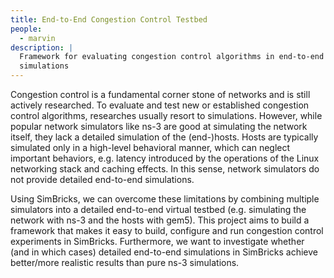 ```yaml
---
title: End-to-End Congestion Control Testbed
people:
  - marvin
description: |
  Framework for evaluating congestion control algorithms in end-to-end
  simulations
---
```


Congestion control is a fundamental corner stone of networks and is still
actively researched. To evaluate and test new or established congestion control
algorithms, researches usually resort to simulations. However, while popular
network simulators like ns-3 are good at simulating the network itself, they
lack a detailed simulation of the (end-)hosts. Hosts are typically simulated
only in a high-level behavioral manner, which can neglect important behaviors,
e.g. latency introduced by the operations of the Linux networking stack and
caching effects. In this sense, network simulators do not provide detailed
end-to-end simulations.

Using SimBricks, we can overcome these limitations by combining multiple
simulators into a detailed end-to-end virtual testbed (e.g. simulating the network
with ns-3 and the hosts with gem5). This project aims to build a framework that
makes it easy to build, configure and run congestion control experiments in
SimBricks. Furthermore, we want to investigate whether (and in which cases)
detailed end-to-end simulations in SimBricks achieve better/more realistic
results than pure ns-3 simulations.